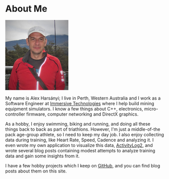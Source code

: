 # About Me

<img src="img/AlexH.jpg" class="rounded float-left gap-right" width="200"/>

My name is Alex Harsányi; I live in Perth, Western Australia and I work as a
Software Engineer at [Immersive Technologies][immtec] where I help build
mining equipment simulators.  I know a few things about C++, electronics,
micro-controller firmware, computer networking and DirectX graphics.

As a hobby, I enjoy swimming, biking and running, and doing all these things
back to back as part of triathlons.  However, I'm just a middle-of-the pack
age-group athlete, so I need to keep my day job.  I also enjoy collecting data
during training, like Heart Rate, Speed, Cadence and analyzing it.  I even
wrote my own application to visualize this data,
[ActivityLog2](./2017/09/introducing-activitylog2.html), and wrote several
blog posts containing modest attempts to analyze training data and gain some
insights from it.

I have a few hobby projects which I keep on [GitHub][gh], and you can find
blog posts about them on this site.

[immtec]: https://www.immersivetechnologies.com/
[gh]: https://github.com/alex-hhh
